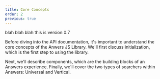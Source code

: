 ```yaml
---
title: Core Concepts
order: 2
previous: true
---
```

blah blah blah this is version 0.7

Before diving into the API documentation, it's important to understand the core concepts of
the Anwers JS Library. We'll first discuss initialization, which is the first step to using the library. 

Next, we'll describe components, which are the building blocks of an Answers experience. Finally, we'll cover the two types of searchers within Answers: Universal and Vertical. 